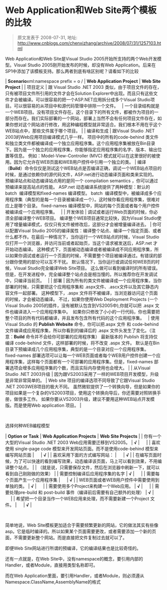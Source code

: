 # Web Application和Web Site两个模板的比较 
> 原文发表于 2008-07-31, 地址: http://www.cnblogs.com/chenxizhang/archive/2008/07/31/1257103.html 


Web Application和Web Site是Visual Studio 2005开始所支持的两个Web开发模型。Visual Studio 2005刚开始发布的时候，却没有Web Application。后来在SP1中添加了该模板支持。那么两者到底有啥区别呢？请看如下的比较

 

| **Scenario**xml:namespace prefix = o / | **Web Application Project** | **Web Site Project** |
| 项目定义 | 跟 Visual Studio .NET 2003 类似，由于项目文件的存在，只有被项目文件所引用的文件才会在Solution Explorer中出现。而且只有这些文件才会被编译。可以很容易的把一个ASP.NET应用拆分成多个Visual Studio项目。可以很容易的从项目中和源代码管理中排除一个文件。   | 一个目录结构就是一个WEB项目。没有项目文件存在。这个目录下的所有文件，都被作为项目的一部分而存在。我们实际部署的一个网站，部署上当然不会有任何项目文件存在，如果你想对这个网站进行修改，用这种编程模型就非常适合。我们根本不用在乎这个WEB站点中，那些文件属于哪个项目。 |
| 编译和生成 | 跟Visual Studio .NET 2003的Web应用项目编译模式几乎一样。 项目中的所有的code-behind 类文件和独立类文件都被编译成一个独立应用程序集。这个应用程序集被放在Bin目录下。因为是一个独立的应用程序集，你能够指定应用程序集的名字、版本、输出位置等信息。 例如：Model-View-Controller (MVC) 模式就可以在这里很好的被使用。因为它允许在WEB页面和WEB用户控件中引用一个独立的类。 | 编译（**Build**）命令仅仅是测试这个WEB站点是否编译正确，调试一个WEB站点项目的时候，是通过依赖你的源代码文件，ASP.net进行动态编译页面和类来实现的。 预编译站点和动态编译站点用的是同一个 compilation semantics ，你可以通过预编译来提高站点的性能。 ASP.net 动态编译系统提供了两种模型：默认的batch  编译模型和fixed-names 编译模型。 batch  编译模型中，被编译成多个应用程序集（典型的是每一个目录被编译成一个）。这时候你看应用程序集，很难对应上是哪个目录。 fixed-names 编译模型中，网站的每个页面或者每个用户控件被编译成一个应用程序集。   |
| 开发体验 | 调试或者运行Web页面的时候，你必须全部编译整个WEB项目。 编译整个WEB项目通常比较快，因为Visual Studio使用了增量编译模式，仅仅只有文件被修改后，这部分才会被增量编译进去。 | 你可以配置Visual Studio 2005的编译属性：编译整个站点、编译一个指定页面、或者什么都不作。在最后一种情况下，当你运行一个WEB站点的时候，Visual Studio 仅打开一个浏览器，并访问当前或者起始页，当这个请求被发送后，ASP.net 才开始动态编译。 这种模式下，页面被动态编译或者被编译成不同应用程序集，所以如果你调试或者运行一个页面的时候，不需要整个项目被编译通过。有错误的部分跟你使用的部分可以互不干扰。 默认情况下，当你运行或调试任何WEB页的时候，Visual Studio完全编译Web Site项目。 这么做可以看到编译时的所有错误。但是，在开发进程中，完全编译整个站点会是相当慢的。所以推荐你在开发调试中，只编译当前页。   |
| 部署 | 因为所有的类文件被编译成一个应用程序集，当你部署的时候，只需要把这个应用程序集和 .aspx文件、.ascx文件以及其它静态内容文件一起部署。 这种模型下，.aspx 文件将不被编译，当浏览器访问这个页面的时候，才会被动态编译。 不过，如果你使用Web Deployment Projects (一个Visual Studio 2005的插件，没有被默认包含到VS2005中),你就可以把 .aspx 文件也编译进入一个应用程序集中。  如果你只修改了小小的一行代码，你也需要把整个项目的所有代码都编译，并且发布包含所有代码的这个应用程序集。   | 使用Visual Studio 的 **Publish Website** 命令，你可以把.aspx 文件 和 code-behind 文件编译成应用程序集，所以你看到的编译后的 .aspx 文件头发生了变化。（注意：**Build** 命令并不会给你可部署的应用程序集） 最新版本的 Publish 将支持仅编译 code-behind 文件，这样部署的时候，将不改变 .aspx 文件。 默认是在Bin目录下预编译成几个应用程序集，典型的是一个目录对应一个应用程序集。 fixed-names 部署选项可以让每一个WEB页面或者每个WEB用户控件创建一个应用程序集，这样每个页面都有一个可部署的应用程序集。但是，fixed-names 部署选项会增多应用程序集的个数，而且实际内存使用也会增大。 |
| 从Visual Studio .NET 2003升级 | 因为跟VS2003采用了一样的WEB项目开发模型，升级是非常非常简单的。 | Web site 项目的编译选项不同导致了它跟Visual Studio .NET 2003WEB项目的极大不同。 虽然微软提供了一个转换向导，但是如果你的项目如果是一个复杂的VS2003项目，使用这个转换向导后，你还需要对照转换手册，做很多工作。 如果你要从VS2003升级，建议不要用这种WEB站点开发模版。而是使用Web application 项目。 |

  

 选择何种WEB编程模型

  

| **Option or Task** | **Web Application Projects** | **Web Site Projects** |
| 你有一个大型的Visual Studio .NET 2003 Web应用需要迁移到VS2005。 | **√** | 　 |
| 喜欢使用 single-page code 模型来开发网站页面。而不是使用code-behind 模型来编写网站页面 | 　 | **√** |
| 喜欢采用下面的方式编写网站： | 　 | **√** |
| 在编写页面时候，为了可以快速的看到编写效果，动态编译该页面，马上可以看到效果，不用编译整个站点。 |
| （就是说，只需要保存文件，然后在浏览器中刷新一下，就可以看到自己刚刚做的效果） |
| 需要控制编译后应用程序集的名字 | **√** | 　 |
| 需要每个页面产生一个应用程序集 | 　 | **√** |
| WEB页面或者WEB用户控件中需要使用到单独的类。 | **√** | 　 |
| 需要使用多个Project来构建一个Web应用。 | **√** | 　 |
| 需要处理pre-build 和 post-build 事件（编译前后需要有自己额外的处理） | **√** | 　 |
| 希望把一个目录当作一个WEB应用来处理，而不需要新建一个Project 文件。 | 　 | **√** |

  

 简单地说，Web Site模板更加适合于需要频繁更新的网站，它的做法其实有些像asp。它是临时编译的。所以如果某个页面需要更改，或者需要添加一个新的页面，不需要更新整个网站。而是直接把文件复制过去就可以了。

 即便Web Site网站进行所谓的预编译，它的编译结果也是比较奇怪的。

 还有一点就是，在Web Site中，没有namespace的概念，要引用内部的Handler，或者Module，直接用类型名称即可。

 而在Web Application里面，要引用Handler，或者Module，则必须遵从Namespace.ClassName,AssemblyName的格式

